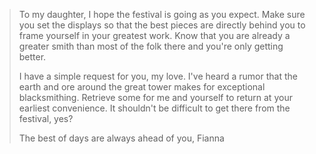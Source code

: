 >To my daughter,
> I hope the festival is going as you expect. Make sure you set the displays so that the best pieces are directly behind you to frame yourself in your greatest work. Know that you are already a greater smith than most of the folk there and you're only getting better.
> 
> I have a simple request for you, my love. I've heard a rumor that the earth and ore around the great tower makes for exceptional blacksmithing. Retrieve some for me and yourself to return at your earliest convenience. It shouldn't be difficult to get there from the festival, yes?
> 
> The best of days are always ahead of you,
> Fianna